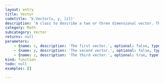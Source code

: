 ```yaml
---
layout: entry
title: Vector
codetitle: 'b.Vector(x, y, [z])'
description: 'A class to describe a two or three dimensional vector. This datatype stores two or three variables that are commonly used as a position, velocity, and/or acceleration. Technically, position is a point and velocity and acceleration are vectors, but this is often simplified to consider all three as vectors. For example, if you consider a rectangle moving across the screen, at any given instant it has a position (the object''s location, expressed as a point.), a velocity (the rate at which the object''s position changes per time unit, expressed as a vector), and acceleration (the rate at which the object''s velocity changes per time unit, expressed as a vector). Since vectors represent groupings of values, we cannot simply use traditional addition/multiplication/etc. Instead, we''ll need to do some "vector" math, which is made easy by the methods inside the Vector class.'
category: Math
subcategory: Vector
returns: null
parameters:
    - {name: x, description: 'The first vector.', optional: false, type: [Number]}
    - {name: y, description: 'The second vector.', optional: false, type: [Number]}
    - {name: z, description: 'The third vector.', optional: true, type: [Number]}
kind: function
todo: null
examples: []

---
```


